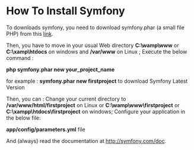 # How To Install Symfony

To downloads symfony, you need to download symfony.phar (a small file PHP) from this [link](http://symfony.com/installer).

Then, you have to move in your usual Web directory **C:\wamp\www** or **C:\xamp\htdocs** on windows and **/var/www** on Linux ;
Execute the below command : 

**php symfony.phar new your_project_name** 

for example : **symfony.phar new firstproject** to download Symfony Latest Version

Then, you can :
Change your current directory to **/var/www/html/firstproject** on Linux or  **C:\wamp\www\firstproject** or **C:\xampp\htdocs\firstproject** on windows;
Configure your application in the below file: 

**app/config/parameters.yml** file

And (always) read the documentation at http://symfony.com/doc.
